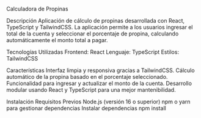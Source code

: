 Calculadora de Propinas


Descripción
Aplicación de cálculo de propinas desarrollada con React, TypeScript y TailwindCSS. La aplicación permite a los usuarios ingresar el total de la cuenta y seleccionar el porcentaje de propina, calculando automáticamente el monto total a pagar.

Tecnologías Utilizadas
Frontend: React
Lenguaje: TypeScript
Estilos: TailwindCSS

Características
Interfaz limpia y responsiva gracias a TailwindCSS.
Cálculo automático de la propina basado en el porcentaje seleccionado.
Funcionalidad para ingresar y actualizar el monto de la cuenta.
Desarrollo modular usando React y TypeScript para una mejor mantenibilidad.

Instalación
Requisitos Previos
Node.js (versión 16 o superior)
npm o yarn para gestionar dependencias
Instalar dependencias  npm install
